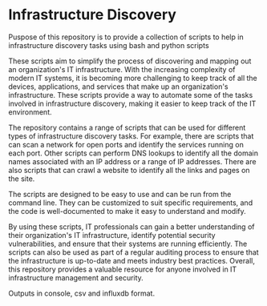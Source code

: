 # Infrastructure Discovery

Puspose of this repository is to provide a collection of scripts to help in infrastructure discovery tasks using bash and python scripts 

These scripts aim to simplify the process of discovering and mapping out an organization's IT infrastructure. With the increasing complexity of modern IT systems, it is becoming more challenging to keep track of all the devices, applications, and services that make up an organization's infrastructure. These scripts provide a way to automate some of the tasks involved in infrastructure discovery, making it easier to keep track of the IT environment.

The repository contains a range of scripts that can be used for different types of infrastructure discovery tasks. For example, there are scripts that can scan a network for open ports and identify the services running on each port. Other scripts can perform DNS lookups to identify all the domain names associated with an IP address or a range of IP addresses. There are also scripts that can crawl a website to identify all the links and pages on the site.

The scripts are designed to be easy to use and can be run from the command line. They can be customized to suit specific requirements, and the code is well-documented to make it easy to understand and modify.

By using these scripts, IT professionals can gain a better understanding of their organization's IT infrastructure, identify potential security vulnerabilities, and ensure that their systems are running efficiently. The scripts can also be used as part of a regular auditing process to ensure that the infrastructure is up-to-date and meets industry best practices. Overall, this repository provides a valuable resource for anyone involved in IT infrastructure management and security.

Outputs in console, csv and influxdb format.
